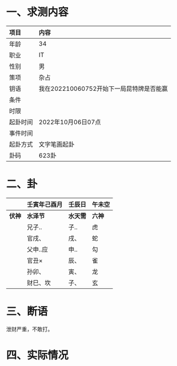 # 一、求测内容

| 项目     | 内容                                     |
| :------- | :--------------------------------------- |
| 年龄     | 34                                       |
| 职业     | IT                                       |
| 性别     | 男                                       |
| 策项     | 杂占                                     |
| 钥语     | 我在202210060752开始下一局昆特牌是否能赢 |
| 条件     |                                          |
| 时限     |                                          |
| 起卦时间 | 2022年10月06日07点                       |
| 事件时间 |                                          |
| 起卦方式 | 文字笔画起卦                             |
| 卦码     | 623卦                                    |

# 二、卦

|                | 壬寅年己酉月     | 壬辰日           | 午未空         |
| :------------- | :--------------- | :--------------- | :------------- |
| **伏神** | **水泽节** | **水天需** | **六神** |
|                | 兄子..           | 子..             | 虎             |
|                | 官戌、           | 戌、             | 蛇             |
|                | 父申..应         | 申..             | 勾             |
|                | 官丑×           | 辰、             | 雀             |
|                | 孙卯、           | 寅、             | 龙             |
|                | 财巳、坎         | 子、             | 玄             |

# 三、断语

泄财严重，不敢打。

# 四、实际情况
